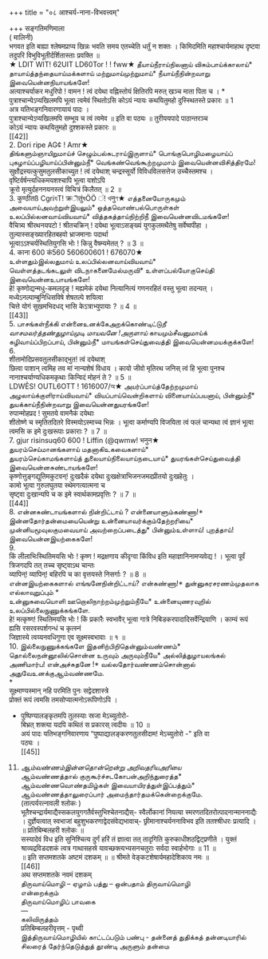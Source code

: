 +++
title = "०८ आश्चर्य-नाना-विभवत्त्वम्"

+++
सङ्गतिमणिमाला   
( मालिनी)   
भगवत इति बाह्या श्लेषमप्राप्य खिन्नः भवति समय एतच्चेति धर्तुं न शक्तः । किमिदमिति महाश्चार्यमाहाथ दृष्टवा तदुपरि विभुविभूतीर्दर्शितास्ताः प्रवक्ति ॥   
★ LDIT WIT! 62UIT LD60Tor ! ! fww★ தீயாய்நீராய்நிலனாய் விசும்பாய்க்காலாய்* தாயாய்த்தந்தையாய்மக்களாய் மற்றுமாய்முற்றுமாய்* நீயாய்நீநின்றவாறு இவையென்னநியாயங்களே!   
अत्याश्चर्याकर मधुरिपो ! वामन ! त्वं दयेथा वह्निस्तोयं क्षितिरपि मरुत् खञ्च माता पिता च । * पुत्राश्चान्येऽप्यखिलमपि भूत्वा त्वमेवं स्थितोऽसि कोऽयं न्यायः कथयितुमहो दुस्स्थितस्ते प्रकारः ॥ 1   
अत्र यतिभङ्गनिवारणायायं पादः ।   
पुत्राश्चान्येऽप्यखिलमपि सम्भूय च त्वं त्वमेव ॥ इति वा पठ्यः ॥ तुरीययपादे पाठान्तरञ्च   
कोऽयं न्यायः कथयितुमहो दुश्शकस्ते प्रकारः ॥   
[[42]]  
2. Dori ripe AG¢ ! Amr★   
திங்களும்ஞாயிறுமாய்ச் செழும்பல்சுடராய்இருளாய்* பொங்குபொழிமழையாய்ப் புகழாய்ப்பழியாய்ப்பின்னும்நீ* வெங்கண்வெங்கூற்றமுமாம் இவையென்னவிசித்திரமே!   
सुक्षौद्रस्यत्कुसुमतुलसीकाच्युत ! त्वं दयेथाश् चन्द्रस्सूर्यो विविधविलसत्तेज उच्चैस्तमश्च । वृष्टिर्वर्षन्त्यधिकमयशश्चापि भूत्वा यशोऽपि   
क्रूरो मृत्युर्दहननयनस्त्वं विचित्रं किलैतत् ॥ 2 ॥   
3. कुण्ठीतß CgriযT! क्रীतुंষÖÖ ं! থनुণ★ எத்தனையோருகமும் அவையாய்அவற்றுள்இயலும்* ஒத்தவொண்பல்பொருள்கள் உலப்பில்லனவாய்வியவாய்* வித்தகத்தாய்நிற்றிநீ இவையென்னவிடமங்களே!   
वैचित्र्य श्रीरथनयपटो ! श्रीतचक्रिन् ! दयेथा भूत्वाऽसङ्ख्यं युगकुलमथैतेषु सर्वेष्वपीहा । तुल्यास्सङ्ख्यारहितबहवो भ्राजमानाः पदार्था   
भूत्वाऽऽश्चर्यस्थितियुगसि भोः ! किन्नु वैषम्यमेतत् ? ॥ 3 ॥   
4. काना 600 कं560 560600601 ! 676070★   
உள்ளதும்இல்லதுமாய் உலப்பில்லனவாய்வியவாய்*   
வெள்ளத்தடங்கடலுள் விடநாகனைமேல்மருவி* உள்ளப்பல்யோகுசெய்தி இவையென்னஉபாயங்களே!   
हे! कृष्णोद्यन्मधु-कमलदृङ् ! मह्यमेकं दयेथा नित्यानित्यं गणनरहितं वस्तु भूत्वा तदन्यत् । मध्येऽनल्पाम्बुनिधिसविषे शेषतल्पे शयित्वा   
चित्ते योगं सुखमभिदधद् भासि केऽत्राभ्युपायाः ? ॥ 4 ॥   
[[43]]  
5. பாசங்கள்நீக்கி என்னைஉனக்கேஅறக்கொண்டிட்டு*நீ   
வாசமலர்த்தண்துழாய்முடி மாயவனே !அருளாய்* காயமும்சீவனுமாய்க் கழிவாய்ப்பிறப்பாய், பின்னும்நீ* மாயங்கள்செய்துவைத்தி இவையென்னமயக்குக்களே!   
6.   
शीतामोदिप्रसवतुलसीकाद्भुत! त्वं दयेथाश्   
छित्वा पाशान् त्वमिह तव मां नान्यशेषं विधाय । कायो जीवो मृतिरथ जनिस् त्वं हि भूत्वा पुनश्च नानाश्चर्याण्यधिकमकृथाः किन्विदं मोहनं ते ? ॥ 5 ॥   
LDWÊS! OUTL6OTT ! 1616007/অ★ அயர்ப்பாய்த்தேற்றமுமாய் அழலாய்க்குளிராய்வியவாய்* வியப்பாய்வென்றிகளாய் வினையாய்ப்பயனாய், பின்னும்நீ* துயக்காய்நீநின்றவாறு இவையென்னதுயரங்களே!   
रुपान्मोहप्रद ! सुमतये वामनैकं दयेथाः   
शीतोष्णे च स्मृतितदितरे विस्मयोऽस्माच्च भिन्नः । भूत्वा कर्माण्यपि विजयिता त्वं फलं चान्यथा त्वं ज्ञानं भूत्वा त्वमसि क इमे दुःखरूपाः प्रकाराः ? ॥ 7 ॥   
7. gjur risinsuq60 600 ! Liffin (@qwmw! भनुन★   
துயரம்செய்மானங்களாய் மதனாகிஉகவைகளாய்*   
துயரம்செய்காமங்களாய்த் துலையாய்நிலையாய்நடையாய்* துயரங்கள்செய்துவைத்தி இவையென்னசுண்டாயங்களே!   
कृष्णोत्तुङ्गद्युतिमकुटवन्! दुःखदैकं दयेथा दुःखक्षेत्राभिजनजमदप्रीतयो दुःखहेतुः ।   
कामो भूत्वा गुरुलघुतया स्थेमगत्यात्मना च   
सृष्ट्वा दुःखान्यपि च क इमे स्वार्थकामप्रवृत्तिः ? ॥ 7 ॥   
[[44]]  
8. என்னசுண்டாயங்களால் நின்றிட்டாய் ? என்னையாளும்கண்ணா!*   
இன்னதோர்தன்மையையென்று உன்னையாவர்க்கும்தேற்றரியை* முன்னியமூவுலகுமவையாய் அவற்றைப்படைத்து* பின்னும்உள்ளாய்! புறத்தாய்! இவையென்னஇயற்கைகளே!   
9.   
किं लीलाभिःस्थितिमयसि भोः ! कृष्ण ! मद्रक्षणाय कीदृग्वा किंविध इति महाज्ञानिनामप्यवेद्य ! । भूत्वा पूर्वं त्रिजगदपि तत् तच्च सृष्ट्वाऽथ चान्तः   
व्यापिन्! व्यापिन्! बहिरपि च का वृत्तयस्ते निसर्गाः ? ॥ 8 ॥   
என்னஇயற்கைகளால் எங்ஙனேநின்றிட்டாய்? என்கண்ணா!* துன்னுகரசரணம்முதலாக எல்லாவுறுப்பும் *   
உன்னுசுவையொளி ஊறொலிநாற்றம்முற்றும்நீயே* உன்னையுணரவுறில் உலப்பில்லைநுணுக்கங்களே.   
हे! मत्कृष्ण! स्थितिमयसि भोः ! किं प्रकारैः स्वभावैर् भूत्वा गात्रे निबिडकरपादादिसर्वेन्द्रियाणि । काम्यं रूपं ह्यसि रसरवस्पर्शगन्धं च कृत्स्नं   
जिज्ञास्ये त्वय्यनवधिगुणा एव सूक्ष्मस्वभावाः ॥ १ ॥   
10. இல்லைநுணுக்கங்களே இதனிற்பிறிதென்னும்வண்ணம்* தொல்லைநன்னூலில்சொன்ன உருவும் அருவும்நீயே* அல்லித்துழாயலங்கல் அணிமார்ப! என்அச்சுதனே !* வல்லதோர்வண்ணம்சொன்னால் அதுவேஉனக்குஆம்வண்ணமே.   
*   
सूक्ष्माण्यस्मान् नहि परमिति पुनः सद्वेदशास्त्रे   
प्रोक्तं रूपं त्वमसि तमसोप्यात्मनोऽरूपिणोऽपि ।   
* पुष्पिण्यालङ्कृतमपि तुलस्याः स्रजा मेऽच्युतोरो-   
बिभ्रत् शक्त्या यदपि कथितं स प्रकारस् त्वदीयः ॥ 10 ॥   
अयं पादः यतिभङ्गनिवारणाय “पुष्पाद्यालङ्करणतुलसीदाम! मेऽच्युतोरो -" इति वा   
पठ्यः ।   
[[45]]  
11. *ஆம்வண்ணம்இன்னதொன்றென்று அறிவதரியஅரியை*   
ஆம்வண்ணத்தால் குருகூர்ச்சடகோபன்அறிந்துரைத்த* ஆம்வண்ணவொண்தமிழ்கள் இவையாயிரத்துள்இப்பத்தும்* ஆம்வண்ணத்தாலுரைப்பார் அமைந்தார்தமக்கென்றைக்குமே.   
(तात्पर्यरत्नावली श्लोकः )   
भूतैश्चन्द्रार्यमाद्यैस्सकलयुगगतैर्वस्तुभिश्चेतनाद्यैस्- स्वैर्लोकानां नियत्या स्मरणतदितरोत्पादनान्माननाद्यैः । दुर्ज्ञेयत्वात् स्वभाजां बहुशुभकरणाद्वेदसंवेद्यभावाच्- छ्रीमानाश्चर्यननाविभव इति ततश्श्रीधरः प्रत्यादि ।   
॥ प्रतिबिम्बलहरी श्लोकः ॥   
सस्यादेवं विध इति सुनिश्चित्य दुर्गं हरिं तं ज्ञात्वा तत् तादृगिति कुरुकाधीशठद्विट्प्रणीते । युक्तं श्राव्यद्रविडदशकं त्वत्र गाथासहस्रे यावच्छक्त्यभ्यसनचतुराः सर्वदा स्वार्हभोगाः ॥ 11 ॥   
॥ इति सप्तमशतके अष्टमं दशकम् ॥ ॥ श्रीमते वेङ्कटशेषार्यमहादेशिकाय नमः ॥   
[[46]]  
अथ सप्तमशतके नवमं दशकम्   
திருவாய்மொழி – ஏழாம் பத்து – ஒன்பதாம் திருவாய்மொழி   
என்றைக்கும்   
திருவாய்மொழிப் பாவகை   
—   
கலிவிருத்தம்   
प्रतिबिम्बलहरीवृत्तम् - पृथ्वी   
இத்திருவாய்மொழியில் காட்டப்படும் பண்பு - தன்னைத் துதிக்கத் தன்னடியாரில் சிலரைத் தேர்ந்தெடுத்துத் தூண்டி அருளும் தன்மை   


